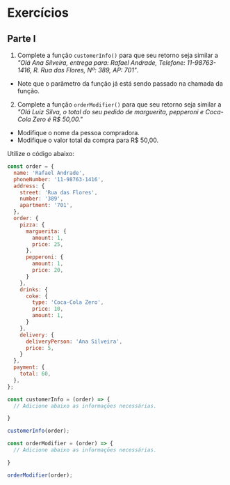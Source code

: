 # Exercícios
## Parte I
1. Complete a função `customerInfo()` para que seu retorno seja similar a *"Olá Ana Silveira, entrega para: Rafael Andrade, Telefone: 11-98763-1416, R. Rua das Flores, Nº: 389, AP: 701"*.
- Note que o parâmetro da função já está sendo passado na chamada da função.
2. Complete a função `orderModifier()` para que seu retorno seja similar a *"Olá Luiz Silva, o total do seu pedido de marguerita, pepperoni e Coca-Cola Zero é R$ 50,00."*
- Modifique o nome da pessoa compradora.
- Modifique o valor total da compra para R$ 50,00.

Utilize o código abaixo:
```js
const order = {
  name: 'Rafael Andrade',
  phoneNumber: '11-98763-1416',
  address: {
    street: 'Rua das Flores',
    number: '389',
    apartment: '701',
  },
  order: {
    pizza: {
      marguerita: {
        amount: 1,
        price: 25,
      },
      pepperoni: {
        amount: 1,
        price: 20,
      }
    },
    drinks: {
      coke: {
        type: 'Coca-Cola Zero',
        price: 10,
        amount: 1,
      }
    },
    delivery: {
      deliveryPerson: 'Ana Silveira',
      price: 5,
    }
  },
  payment: {
    total: 60,
  },
};

const customerInfo = (order) => {
  // Adicione abaixo as informações necessárias.

}

customerInfo(order);

const orderModifier = (order) => {
  // Adicione abaixo as informações necessárias.

}

orderModifier(order);
```
